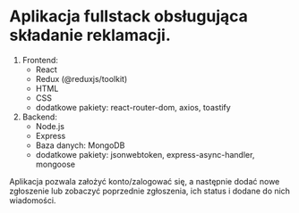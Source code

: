 # Aplikacja fullstack obsługująca składanie reklamacji.

<ol>
  <li> Frontend:
    <ul>
      <li> React</li>
      <li> Redux (@reduxjs/toolkit) </li>
      <li> HTML </li>
      <li> CSS </li>
      <li> dodatkowe pakiety: react-router-dom, axios, toastify
    </ul>
  
  
  </li>
  <li>Backend:
    <ul>
      <li> Node.js</li>
      <li> Express </li>
      <li> Baza danych: MongoDB </li>
      <li> dodatkowe pakiety: jsonwebtoken, express-async-handler, mongoose</li>
  </li>
  </ol>
  
  Aplikacja pozwala założyć konto/zalogować się, a następnie dodać nowe zgłoszenie lub zobaczyć poprzednie zgłoszenia, ich status i dodane do nich wiadomości.

